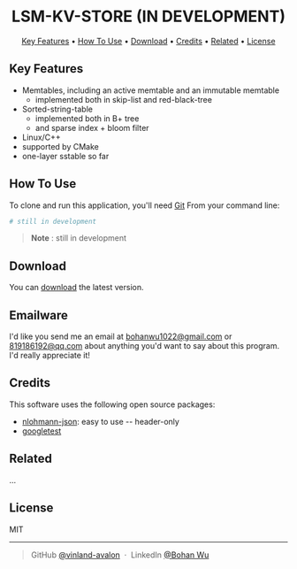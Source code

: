 <!--
 * @Author: BohanWu 819186192@qq.com
 * @Date: 2022-11-30 10:24:05
 * @LastEditors: BohanWu 819186192@qq.com
 * @LastEditTime: 2022-12-07 18:49:19
 * @FilePath: /lsm-KV-store/README.md
 * @Description: 
 * 
 * Copyright (c) 2022 by BohanWu 819186192@qq.com, All Rights Reserved. 
-->
<h1 align="center">
  <br>
  LSM-KV-STORE (IN DEVELOPMENT)
  <br>
</h1>

<p align="center">
  <a href="#key-features">Key Features</a> •
  <a href="#how-to-use">How To Use</a> •
  <a href="#download">Download</a> •
  <a href="#credits">Credits</a> •
  <a href="#related">Related</a> •
  <a href="#license">License</a>
</p>

## Key Features

* Memtables, including an active memtable and an immutable memtable
  - implemented both in skip-list and red-black-tree
* Sorted-string-table
  - implemented both in B+ tree 
  - and sparse index + bloom filter
* Linux/C++ 
* supported by CMake
* one-layer sstable so far

## How To Use

To clone and run this application, you'll need [Git](https://git-scm.com) From your command line:

```bash
# still in development
```

> **Note**
>: still in development


## Download

You can [download](https://github.com/vinland-avalon/lsm-KV-store) the latest version.

## Emailware

I'd like you send me an email at <bohanwu1022@gmail.com> or <819186192@qq.com> about anything you'd want to say about this program. I'd really appreciate it!

## Credits

This software uses the following open source packages:

- [nlohmann-json](https://github.com/nlohmann/json): easy to use -- header-only
- [googletest](https://github.com/google/googletest.git)

## Related

...

## License

MIT

---

> GitHub [@vinland-avalon](https://github.com/vinland-avalon) &nbsp;&middot;&nbsp;
> LinkedIn [@Bohan Wu](https://www.linkedin.com/in/bohan-wu-044887244/)
